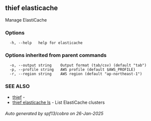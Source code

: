 ## thief elasticache

Manage ElastiCache

### Options

```
  -h, --help   help for elasticache
```

### Options inherited from parent commands

```
  -o, --output string    Output format (tab/csv) (default "tab")
  -p, --profile string   AWS profile (default $AWS_PROFILE)
  -r, --region string    AWS region (default "ap-northeast-1")
```

### SEE ALSO

* [thief](thief.md)	 - 
* [thief elasticache ls](thief_elasticache_ls.md)	 - List ElastiCache clusters

###### Auto generated by spf13/cobra on 26-Jan-2025
